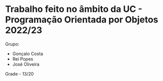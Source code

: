 # Trabalho feito no âmbito da UC - Programação Orientada por Objetos 2022/23

Grupo:

- Gonçalo Costa
- Rei Popes
- José Oliveira

Grade - 13/20
